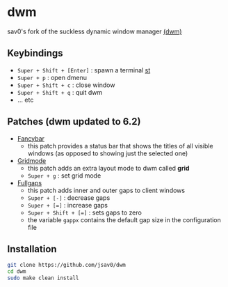 # dwm
sav0's fork of the suckless dynamic window manager [(dwm)](https://dwm.suckless.org/)

## Keybindings
- `Super + Shift + [Enter]` : spawn a terminal [st](https://github.com/jsav0/st)
- `Super + p` : open dmenu
- `Super + Shift + c` : close window
- `Super + Shift + q` : quit dwm
- ... etc

## Patches (dwm updated to 6.2)
- [Fancybar](https://dwm.suckless.org/patches/fancybar/)
  - this patch provides a status bar that shows the titles of all visible windows (as opposed to showing just the selected one)
- [Gridmode](https://dwm.suckless.org/patches/gridmode/)
  - this patch adds an extra layout mode to dwm called **grid** 
  - `Super + g` : set grid mode
- [Fullgaps](https://dwm.suckless.org/patches/fullgaps/)
  - this patch adds inner and outer gaps to client windows 
  - `Super + [-]` : decrease gaps 
  - `Super + [=]` : increase gaps
  - `Super + Shift + [=]` : sets gaps to zero
  - the variable `gappx` contains the default gap size in the configuration file


## Installation
```bash
git clone https://github.com/jsav0/dwm
cd dwm
sudo make clean install
```


